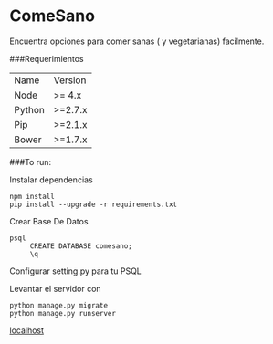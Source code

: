 # ComeSano
Encuentra opciones  para comer sanas ( y vegetarianas) facilmente.

###Requerimientos
<table>
<tr>
<td>Name</td>
<td>Version</td>
</tr>

<tr>
<td>Node</td>
<td>>= 4.x</td>
</tr>

<tr>
<td>Python</td>
<td>>=2.7.x</td>
</tr>

<tr>
<td>Pip</td>
<td>>=2.1.x</td>
</tr>

<tr>
<td>Bower</td>
<td>>=1.7.x</td>
</tr>
</table>
###To run:

Instalar dependencias

```
npm install
pip install --upgrade -r requirements.txt
```
Crear Base De Datos
```
psql
     CREATE DATABASE comesano;
     \q
```
Configurar setting.py para tu PSQL

Levantar el servidor con 
```
python manage.py migrate
python manage.py runserver
```

[localhost](http://localhost:8000)
